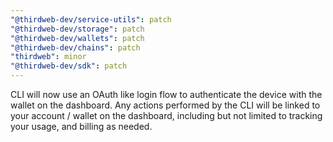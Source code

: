 ```yaml
---
"@thirdweb-dev/service-utils": patch
"@thirdweb-dev/storage": patch
"@thirdweb-dev/wallets": patch
"@thirdweb-dev/chains": patch
"thirdweb": minor
"@thirdweb-dev/sdk": patch
---
```


CLI will now use an OAuth like login flow to authenticate the device with the wallet on the dashboard.
Any actions performed by the CLI will be linked to your account / wallet on the dashboard, including but not limited to tracking your usage, and billing as needed.
